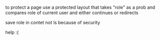 to protect a page use a protected layout that takes "role" as a prob and compares role of current user and either continues or redirects 

save role in contet not ls because of security 

help :( 
